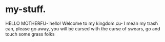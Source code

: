 # my-stuff.
HELLO MOTHERFU- hello! Welcome to my kingdom cu- I mean my trash can, please go away, you will be cursed with the curse of swears, go and touch some grass folks
